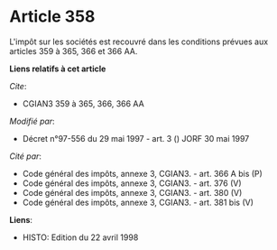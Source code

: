 # Article 358

L'impôt sur les sociétés est recouvré dans les conditions prévues aux articles 359 à 365, 366 et 366 AA.

**Liens relatifs à cet article**

_Cite_:

  - CGIAN3 359 à 365, 366, 366 AA

_Modifié par_:

  - Décret n°97-556 du 29 mai 1997 - art. 3 () JORF 30 mai 1997

_Cité par_:

  - Code général des impôts, annexe 3, CGIAN3. - art. 366 A bis (P)
  - Code général des impôts, annexe 3, CGIAN3. - art. 376 (V)
  - Code général des impôts, annexe 3, CGIAN3. - art. 380 (V)
  - Code général des impôts, annexe 3, CGIAN3. - art. 381 bis (V)

**Liens**:

  - HISTO: Edition du 22 avril 1998
